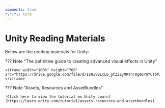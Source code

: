 ```yaml
---
comments: true
ᴴₒᴴₒᴴₒ: ture
---
```


# **Unity Reading Materials**

Below are the reading materials for Unity:

??? Note "The definitive guide to creating advanced visual effects in Unity"

    <iframe width="100%" height="700" src="https://drive.google.com/file/d/18HIv8LcLQ_gtZiZyMRtnT0geQPWYCTbV/preview"></iframe>

??? Note "Assets, Resources and AssetBundles"

    [Click here to view the tutorial on Unity Learn](https://learn.unity.com/tutorial/assets-resources-and-assetbundles)